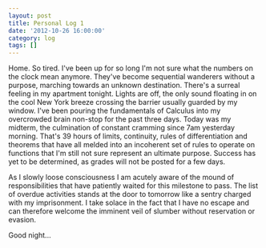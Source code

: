 ```yaml
---
layout: post
title: Personal Log 1
date: '2012-10-26 16:00:00'
category: log
tags: []
---
```


Home. So tired. I've been up for so long I'm not sure what the numbers on the clock mean anymore. They've become sequential wanderers without a purpose, marching towards an unknown destination. There's a surreal feeling in my apartment tonight. Lights are off, the only sound floating in on the cool New York breeze crossing the barrier usually guarded by my window. I've been pouring the fundamentals of Calculus into my overcrowded brain non-stop for the past three days. Today was my midterm, the culmination of constant cramming since 7am yesterday morning. That's 39 hours of limits, continuity, rules of differentiation and theorems that have all melded into an incoherent set of rules to operate on functions that I'm still not sure represent an ultimate purpose. Success has yet to be determined, as grades will not be posted for a few days.

As I slowly loose consciousness I am acutely aware of the mound of responsibilities that have patiently waited for this milestone to pass. The list of overdue activities stands at the door to tomorrow like a sentry charged with my imprisonment. I take solace in the fact that I have no escape and can therefore welcome the imminent veil of slumber without reservation or evasion.

Good night...